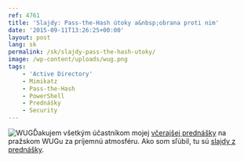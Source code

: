```yaml
---
ref: 4761
title: 'Slajdy: Pass-the-Hash útoky a&nbsp;obrana proti nim'
date: '2015-09-11T13:26:25+00:00'
layout: post
lang: sk
permalink: /sk/slajdy-pass-the-hash-utoky/
image: /wp-content/uploads/wug.png
tags:
    - 'Active Directory'
    - Mimikatz
    - Pass-the-Hash
    - PowerShell
    - Prednášky
    - Security
---
```


![WUG](https://www.dsinternals.com/wp-content/uploads/wug.png)Ďakujem všetkým účastníkom mojej [včerajšej prednášky](http://wug.cz/praha/akce/740-Pass-the-Hash-utoky-a-obrana-proti-nim) na pražskom WUGu za príjemnú atmosféru. Ako som sľúbil, tu sú [slajdy z prednášky](https://www.dsinternals.com/wp-content/uploads/pth_wug_2015.pdf).